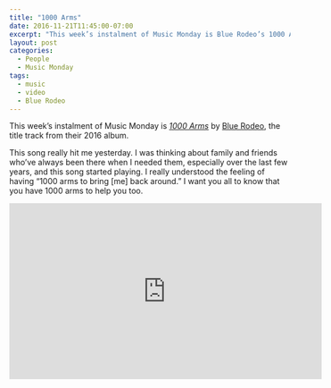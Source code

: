 ```yaml
---
title: "1000 Arms"
date: 2016-11-21T11:45:00-07:00
excerpt: "This week’s instalment of Music Monday is Blue Rodeo’s 1000 Arms, the title track from their 2016 album."
layout: post
categories:
  - People
  - Music Monday
tags:
  - music
  - video
  - Blue Rodeo
---
```

This week’s instalment of Music Monday is [_1000 Arms_](http://www.bluerodeo.com/blue-rodeo-announces-1000-arms/) by [Blue Rodeo](http://www.bluerodeo.com/), the title track from their 2016 album.

This song really hit me yesterday. I was thinking about family and friends who’ve always been there when I needed them, especially over the last few years, and this song started playing. I really understood the feeling of having &#8220;1000 arms to bring [me] back around.&#8221; I want you all to know that you have 1000 arms to help you too.

<div class="video-container">
  <iframe width="560" height="315" src="https://www.youtube.com/embed/nSkYj5wVlxs" frameborder="0" allowfullscreen></iframe>
</div>